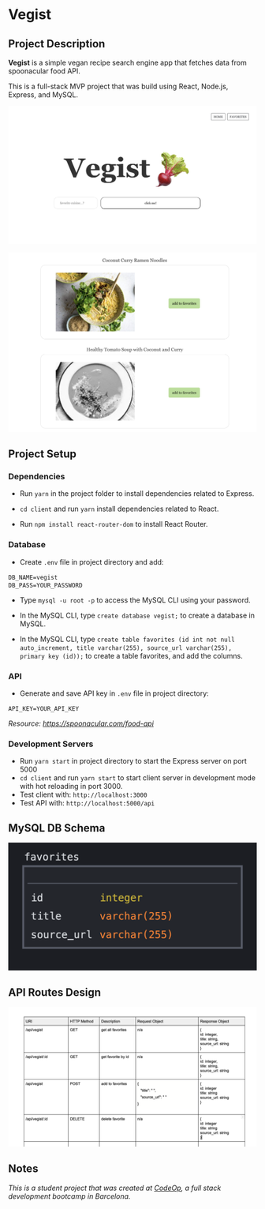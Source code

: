 # Vegist 

## Project Description 

**Vegist** is a simple vegan recipe search engine app that fetches data from spoonacular food API.

This is a full-stack MVP project that was build using React, Node.js, Express, and MySQL.

![Vegist](images/Vegist_main.png)

![Vegist Search](images/Vegist_search.png)

## Project Setup 

### Dependencies

- Run `yarn` in the project folder to install dependencies related to Express.

- `cd client` and run `yarn` install dependencies related to React.

- Run `npm install react-router-dom` to install React Router.

### Database

- Create `.env` file in project directory and add:

```
DB_NAME=vegist
DB_PASS=YOUR_PASSWORD
```
- Type `mysql -u root -p` to access the MySQL CLI using your password.

- In the MySQL CLI, type `create database vegist;` to create a database in MySQL.

- In the MySQL CLI, type `create table favorites (id int not null auto_increment, title varchar(255), source_url varchar(255), primary key (id));` to create a table favorites, and add the columns.

### API

- Generate and save API key in `.env` file in project directory:

```
API_KEY=YOUR_API_KEY
```
_Resource: https://spoonacular.com/food-api_

### Development Servers

- Run `yarn start` in project directory to start the Express server on port 5000
- `cd client` and run `yarn start` to start client server in development mode with hot reloading in port 3000.
- Test client with: `http://localhost:3000`
- Test API with: `http://localhost:5000/api`
  
## MySQL DB Schema  

![DB Schema](images/db_schema.png)

## API Routes Design

![API Routes](images/API_routes.png)

## Notes

_This is a student project that was created at [CodeOp](http://codeop.tech), a full stack development bootcamp in Barcelona._

